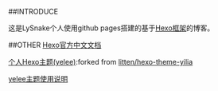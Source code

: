 ##INTRODUCE

这是LySnake个人使用github pages搭建的基于[Hexo框架](https://hexo.io/)的博客。

##OTHER
[Hexo官方中文文档](https://hexo.io/zh-cn/docs/)

[个人Hexo主题(yelee)](https://github.com/lysnake/hexo-theme-yelee):forked from [litten/hexo-theme-yilia](https://github.com/MOxFIVE/hexo-theme-yelee)

[yelee主题使用说明](http://moxfive.coding.me/yelee/)